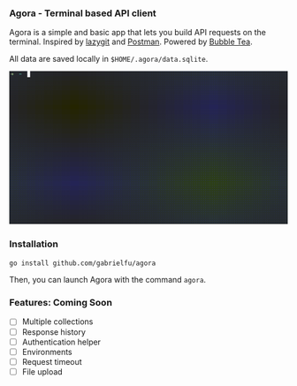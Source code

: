 ### Agora - Terminal based API client

Agora is a simple and basic app that lets you build API requests on the terminal. Inspired by [lazygit](https://github.com/jesseduffield/lazygit) and [Postman](https://www.postman.com). Powered by [Bubble Tea](https://github.com/charmbracelet/bubbletea).

All data are saved locally in `$HOME/.agora/data.sqlite`.

![](./assets/demo.gif)

### Installation

```shell
go install github.com/gabrielfu/agora
```

Then, you can launch Agora with the command `agora`.

### Features: Coming Soon
- [ ] Multiple collections
- [ ] Response history
- [ ] Authentication helper
- [ ] Environments
- [ ] Request timeout
- [ ] File upload